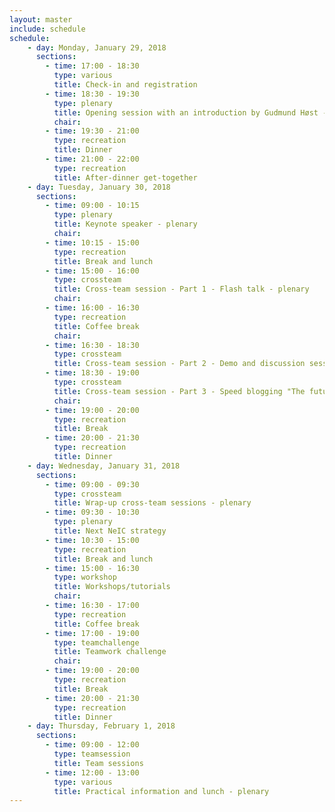 ```yaml
---
layout: master
include: schedule
schedule:
    - day: Monday, January 29, 2018
      sections:
        - time: 17:00 - 18:30
          type: various
          title: Check-in and registration
        - time: 18:30 - 19:30
          type: plenary
          title: Opening session with an introduction by Gudmund Høst - plenary
          chair: 
        - time: 19:30 - 21:00
          type: recreation
          title: Dinner
        - time: 21:00 - 22:00
          type: recreation
          title: After-dinner get-together
    - day: Tuesday, January 30, 2018
      sections:
        - time: 09:00 - 10:15
          type: plenary
          title: Keynote speaker - plenary
          chair: 
        - time: 10:15 - 15:00
          type: recreation
          title: Break and lunch
        - time: 15:00 - 16:00
          type: crossteam
          title: Cross-team session - Part 1 - Flash talk - plenary
          chair:
        - time: 16:00 - 16:30
          type: recreation
          title: Coffee break
          chair:
        - time: 16:30 - 18:30
          type: crossteam
          title: Cross-team session - Part 2 - Demo and discussion session
        - time: 18:30 - 19:00
          type: crossteam
          title: Cross-team session - Part 3 - Speed blogging "The future"
          chair:
        - time: 19:00 - 20:00
          type: recreation
          title: Break
        - time: 20:00 - 21:30
          type: recreation
          title: Dinner
    - day: Wednesday, January 31, 2018
      sections:
        - time: 09:00 - 09:30
          type: crossteam
          title: Wrap-up cross-team sessions - plenary
        - time: 09:30 - 10:30
          type: plenary
          title: Next NeIC strategy
        - time: 10:30 - 15:00
          type: recreation
          title: Break and lunch
        - time: 15:00 - 16:30
          type: workshop
          title: Workshops/tutorials
          chair: 
        - time: 16:30 - 17:00
          type: recreation
          title: Coffee break
        - time: 17:00 - 19:00
          type: teamchallenge
          title: Teamwork challenge
          chair: 
        - time: 19:00 - 20:00
          type: recreation
          title: Break
        - time: 20:00 - 21:30
          type: recreation
          title: Dinner
    - day: Thursday, February 1, 2018
      sections:
        - time: 09:00 - 12:00
          type: teamsession
          title: Team sessions
        - time: 12:00 - 13:00
          type: various
          title: Practical information and lunch - plenary
---
```

